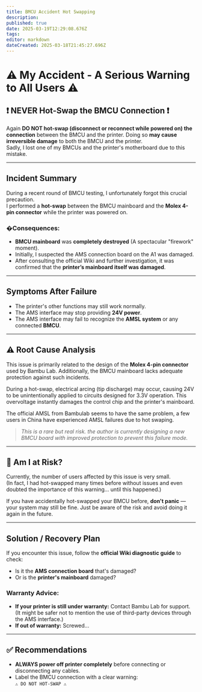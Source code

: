 ```yaml
---
title: BMCU Accident Hot Swapping
description: 
published: true
date: 2025-03-19T12:29:08.676Z
tags: 
editor: markdown
dateCreated: 2025-03-18T21:45:27.696Z
---
```


# ⚠️ My Accident - A Serious Warning to All Users ⚠️

## ❗ NEVER Hot-Swap the BMCU Connection ❗
Again **DO NOT hot-swap (disconnect or reconnect while powered on) the connection** between the BMCU and the printer.
Doing so **may cause irreversible damage** to both the BMCU and the printer.  
Sadly, I lost one of my BMCUs and the printer's motherboard due to this mistake.

---

## Incident Summary
During a recent round of BMCU testing, I unfortunately forgot this crucial precaution.  
I performed a **hot-swap** between the BMCU mainboard and the **Molex 4-pin connector** while the printer was powered on.

### �Consequences:
- **BMCU mainboard** was **completely destroyed** (A spectacular "firework" moment).
- Initially, I suspected the AMS connection board on the A1 was damaged.
- After consulting the official Wiki and further investigation, it was confirmed that the **printer’s mainboard itself was damaged**.

---

## Symptoms After Failure
- The printer's other functions may still work normally.
- The AMS interface may stop providing **24V power**.
- The AMS interface may fail to recognize the **AMSL system** or any connected **BMCU**.

---

## ⚠️ Root Cause Analysis
This issue is primarily related to the design of the **Molex 4-pin connector** used by Bambu Lab. Additionally, the BMCU mainboard lacks adequate protection against such incidents.

During a hot-swap, electrical arcing (tip discharge) may occur, causing 24V to be unintentionally applied to circuits designed for 3.3V operation. This overvoltage instantly damages the control chip and the printer's mainboard.

The official AMSL from Bambulab seems to have the same problem, a few users in China have experienced AMSL failures due to hot swaping.

> *This is a rare but real risk. the author is currently designing a new BMCU board with improved protection to prevent this failure mode.*

---

## 🤔 Am I at Risk?
Currently, the number of users affected by this issue is very small.  
(In fact, I had hot-swapped many times before without issues and even doubted the importance of this warning... until this happened.)  

If you have accidentally hot-swapped your BMCU before, **don't panic** — your system may still be fine. Just be aware of the risk and avoid doing it again in the future.

---

## Solution / Recovery Plan
If you encounter this issue, follow the **official Wiki diagnostic guide** to check:
- Is it the **AMS connection board** that's damaged?
- Or is the **printer's mainboard** damaged?

### Warranty Advice:
- **If your printer is still under warranty:** Contact Bambu Lab for support. (It might be safer not to mention the use of third-party devices through the AMS interface.)
- **If out of warranty:** Screwed...

---

## ✅ Recommendations
- **ALWAYS power off printer completely** before connecting or disconnecting any cables.
- Label the BMCU connection with a clear warning:  
  `⚠️ DO NOT HOT-SWAP ⚠️`

